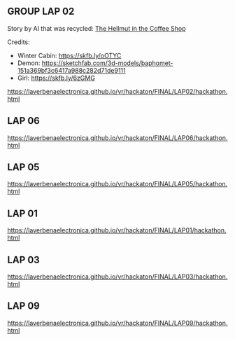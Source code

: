 ## GROUP LAP 02
Story by AI that was recycled: [The Hellmut in the Coffee Shop](https://storiesby.ai/p/the-hellmouth-in-the-coffee-shop)  

Credits:  
* Winter Cabin: https://skfb.ly/oOTYC
* Demon: https://sketchfab.com/3d-models/baphomet-151a369bf3c6417a988c282d71de9111 
* Girl: https://skfb.ly/6zGMG

https://laverbenaelectronica.github.io/vr/hackaton/FINAL/LAP02/hackathon.html

## LAP 06
https://laverbenaelectronica.github.io/vr/hackaton/FINAL/LAP06/hackathon.html

## LAP 05
https://laverbenaelectronica.github.io/vr/hackaton/FINAL/LAP05/hackathon.html

## LAP 01
https://laverbenaelectronica.github.io/vr/hackaton/FINAL/LAP01/hackathon.html

## LAP 03
https://laverbenaelectronica.github.io/vr/hackaton/FINAL/LAP03/hackathon.html

## LAP 09
https://laverbenaelectronica.github.io/vr/hackaton/FINAL/LAP09/hackathon.html
